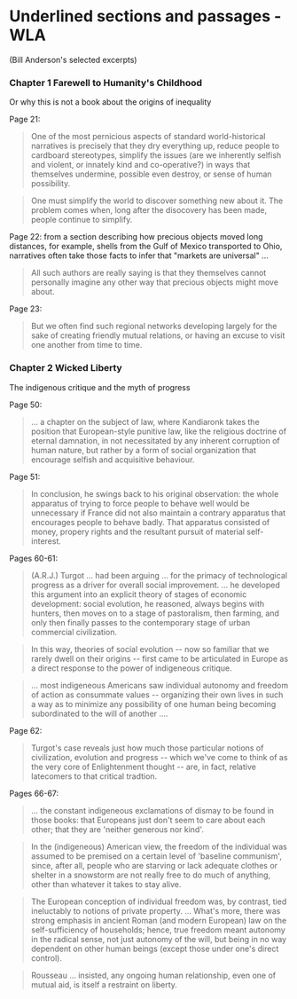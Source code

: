 # Underlined sections and passages - WLA
(Bill Anderson's selected excerpts)


### Chapter 1 Farewell to Humanity's Childhood
  Or why this is not a book about the origins of inequality

Page 21:

> One of the most pernicious aspects of standard world-historical narratives is precisely that they dry everything up, reduce people to cardboard stereotypes, simplify the issues (are we inherently selfish and violent, or innately kind and co-operative?) in ways that themselves undermine, possible even destroy, or sense of human possibility.

> One must simplify the world to discover something new about it. The problem comes when, long after the disocovery has been made, people continue to simplify.

Page 22: from a section describing how precious objects moved long
distances, for example, shells from the Gulf of Mexico transported to
Ohio, narratives often take those facts to infer that "markets are
universal" ...

> All such authors are really saying is that they themselves cannot personally imagine any other way that precious objects might move about.

Page 23:

> But we often find such regional networks developing largely for the sake of creating friendly mutual relations, or having an excuse to visit one another from time to time.

### Chapter 2 Wicked Liberty
  The indigenous critique and the myth of progress

Page 50:

> ... a chapter on the subject of law, where Kandiaronk takes the position that European-style punitive law, like the religious doctrine of eternal damnation, in not necessitated by any inherent corruption of human nature, but rather by a form of social organization that encourage selfish and acquisitive behaviour.

Page 51:

> In conclusion, he swings back to his original observation: the whole apparatus of trying to force people to behave well would be unnecessary if France did not also maintain a contrary apparatus that encourages people to behave badly. That apparatus consisted of money, propery rights and the resultant pursuit of material self-interest.

Pages 60-61:

> (A.R.J.) Turgot ... had been arguing ... for the primacy of technological progress as a driver for overall social improvement. ... he developed this argument into an explicit theory of stages of economic development: social evolution, he reasoned, always begins with hunters, then moves on to a stage of pastoralism, then farming, and only then finally passes to the contemporary stage of urban commercial civilization.
  
> In this way, theories of social evolution -- now so familiar that we rarely dwell on their origins -- first came to be articulated in Europe as a direct response to the power of indigeneous critique.

> ... most indigeneous Americans saw individual autonomy and freedom of action as consummate values -- organizing their own lives in such a way as to minimize any possibility of one human being becoming subordinated to the will of another ....

Page 62:

> Turgot's case reveals just how much those particular notions of civilization, evolution and progress -- which we've come to think of as the very core of Enlightenment thought -- are, in fact, relative latecomers to that critical tradtion.

Pages 66-67:

> ... the constant indigeneous exclamations of dismay to be found in those books: that Europeans just don't seem to care about each other; that they are 'neither generous nor kind'.
  
> In the  (indigeneous) American view, the freedom of the individual was assumed to be premised on a certain level of 'baseline communism', since, after all, people who are starving or lack adequate clothes or shelter in a snowstorm are not really free to do much of anything, other than whatever it takes to stay alive.

> The European conception of individual freedom was, by contrast, tied ineluctably to notions of private property. ... What's more, there was strong emphasis in ancient Roman (and modern European) law on the self-sufficiency of households; hence, true freedom meant autonomy in the radical sense, not just autonomy of the will, but being in no way dependent on other human beings (except those under one's direct control).

> Rousseau ... insisted, any ongoing human relationship, even one of mutual aid, is itself a restraint on liberty.

